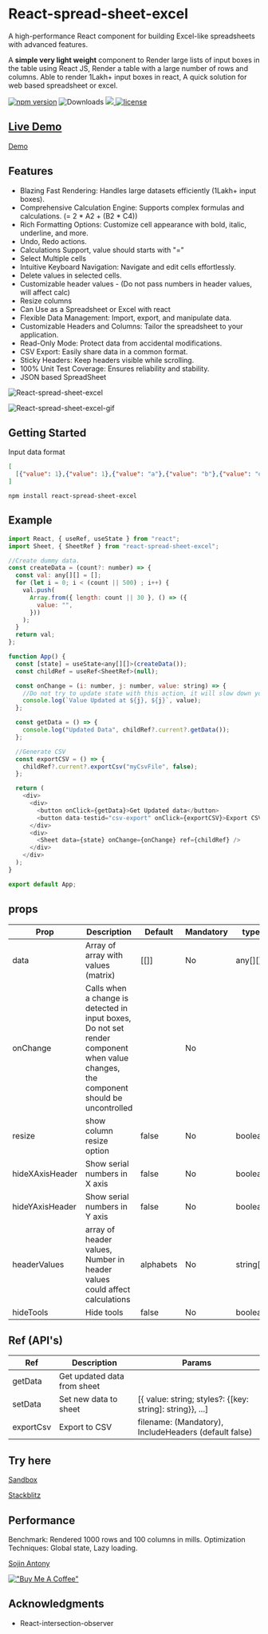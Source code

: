 # React-spread-sheet-excel
A high-performance React component for building Excel-like spreadsheets with advanced features.

A **simple very light weight** component to Render large lists of input boxes in the table using React JS, Render a table with a large number of rows and columns.
Able to render 1Lakh+ input boxes in react, A quick solution for web based spreadsheet or excel.

[![npm version](https://badge.fury.io/js/react-spread-sheet-excel.svg)](https://badge.fury.io/js/react-spread-sheet-excel) ![Downloads](https://img.shields.io/npm/dm/react-spread-sheet-excel.svg)
  <a href="https://codecov.io/gh/sojinantony01/react-spread-sheet" > 
 <img src="https://codecov.io/gh/sojinantony01/react-spread-sheet/graph/badge.svg?token=OLGA3TDJIL"/> 
 </a>
  <a href="https://github.com/sojinantony01/react-spread-sheet/blob/main/LICENSE">
    <img src="https://img.shields.io/npm/l/react-spread-sheet-excel.svg" alt="license">
  </a>

## [Live Demo](https://sojinantony01.github.io/react-spread-sheet/)

[Demo](https://sojinantony01.github.io/react-spread-sheet/)

## Features

* Blazing Fast Rendering: Handles large datasets efficiently (1Lakh+ input boxes).
* Comprehensive Calculation Engine: Supports complex formulas and calculations. (= 2 * A2 + (B2 * C4))
* Rich Formatting Options: Customize cell appearance with bold, italic, underline, and more.
* Undo, Redo actions.
* Calculations Support, value should starts with "="
* Select Multiple cells
* Intuitive Keyboard Navigation: Navigate and edit cells effortlessly.
* Delete values in selected cells.
* Customizable header values - (Do not pass numbers in header values, will affect calc)
* Resize columns
* Can Use as a Spreadsheet or Excel with react
* Flexible Data Management: Import, export, and manipulate data.
* Customizable Headers and Columns: Tailor the spreadsheet to your application.
* Read-Only Mode: Protect data from accidental modifications.
* CSV Export: Easily share data in a common format.
* Sticky Headers: Keep headers visible while scrolling.
* 100% Unit Test Coverage: Ensures reliability and stability.
* JSON based SpreadSheet

![React-spread-sheet-excel](https://raw.githubusercontent.com/sojinantony01/react-spread-sheet/main/public/images/sample.png)

![React-spread-sheet-excel-gif](https://raw.githubusercontent.com/sojinantony01/react-spread-sheet/main/public/images/react-spread-sheet-excel-ezgif.com-video-to-gif-converter.gif)

## Getting Started

Input data format
```json
[
  [{"value": 1},{"value": 1},{"value": "a"},{"value": "b"},{"value": "d"}]
]
```

```
npm install react-spread-sheet-excel

```
## Example

```js
import React, { useRef, useState } from "react";
import Sheet, { SheetRef } from "react-spread-sheet-excel";

//Create dummy data.
const createData = (count?: number) => {
  const val: any[][] = [];
  for (let i = 0; i < (count || 500) ; i++) {
    val.push(
      Array.from({ length: count || 30 }, () => ({
        value: "",
      }))
    );
  }
  return val;
};

function App() {
  const [state] = useState<any[][]>(createData());
  const childRef = useRef<SheetRef>(null);

  const onChange = (i: number, j: number, value: string) => {
    //Do not try to update state with this action, it will slow down your application
    console.log(`Value Updated at ${j}, ${j}`, value);
  };

  const getData = () => {
    console.log("Updated Data", childRef?.current?.getData()); 
  };

  //Generate CSV
  const exportCSV = () => {
    childRef?.current?.exportCsv("myCsvFile", false);
  };

  return (
    <div>
      <div>
        <button onClick={getData}>Get Updated data</button>
        <button data-testid="csv-export" onClick={exportCSV}>Export CSV data</button>
      </div>
      <div>
        <Sheet data={state} onChange={onChange} ref={childRef} />
      </div>
    </div>
  );
}

export default App;


```
## props

| Prop | Description | Default | Mandatory | type
| --- | --- | -- | -- | -- |
| data | Array of array with values (matrix)  | [[]]  |  No | any[][] |
| onChange | Calls when a change is detected in input boxes, Do not set render component when value changes, the component should be uncontrolled |  | No | 
| resize | show column resize option | false | No | boolean |
| hideXAxisHeader | Show serial numbers in X axis | false | No | boolean |
| hideYAxisHeader | Show serial numbers in Y axis | false | No | boolean |
| headerValues | array of header values, Number in header values could affect calculations | alphabets | No | string[] |
| hideTools | Hide tools | false | No | boolean |


## Ref (API's)

| Ref | Description | Params |
| --- | --- | --- |
| getData | Get updated data from sheet |  |
| setData | Set new data to sheet | [{ value: string; styles?: {[key: string]: string}}, ...] |
| exportCsv | Export to CSV | filename: (Mandatory), IncludeHeaders (default false) |

## Try here
[Sandbox](https://codesandbox.io/p/sandbox/dry-water-gy2g6k)

[Stackblitz](https://stackblitz.com/edit/react-xr6ifg?file=src%2FApp.js)

## Performance

Benchmark: Rendered 1000 rows and 100 columns in mills.
Optimization Techniques: Global state, Lazy loading.


[Sojin Antony](https://github.com/sojinantony01)


[!["Buy Me A Coffee"](https://www.buymeacoffee.com/assets/img/guidelines/download-assets-sm-1.svg)](https://www.buymeacoffee.com/sojinantony)

## Acknowledgments

* React-intersection-observer
